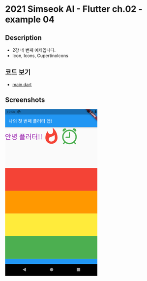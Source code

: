 # 2021 Simseok AI - Flutter ch.02 - example 04

## Description
 - 2강 네 번째 예제입니다.
 - Icon, Icons, CupertinoIcons

## 코드 보기
 - [main.dart](https://github.com/DokySp/2021-Simseok-AI-Class-Flutter/blob/main/examples/ex_ch02-04/lib/main.dart)

## Screenshots

<img src = "https://github.com/DokySp/2021-Simseok-AI-Class-Flutter/blob/main/examples/ex_ch02-04/document/ex01.png?raw=true" width = 300>